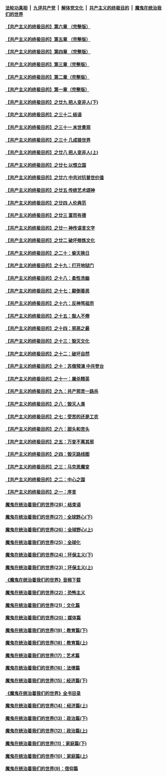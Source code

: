 ####  [法轮功真相](../../../../basic/blob/master/README.md?t=03151026) &nbsp;|&nbsp; [九评共产党](../../../../9ping.md/blob/master/README.md?t=03151026) &nbsp;|&nbsp; [解体党文化](../../../../jtdwh.md/blob/master/README.md?t=03151026)  &nbsp;|&nbsp; [共产主义的终极目的](../../../../gczydzjmd.md/blob/master/README.md?t=03151026) &nbsp;|&nbsp; [魔鬼在统治我们的世界](../../../../mgztzwmdsj.md/blob/master/README.md?t=03151026) 

#### [【共产主义的终极目的】第六章 （完整版）](../pages/nsc422/n11428913.md?t=03151026) 

#### [【共产主义的终极目的】第五章 （完整版）](../pages/nsc422/n11428912.md?t=03151026) 

#### [【共产主义的终极目的】第四章 （完整版）](../pages/nsc422/n11428907.md?t=03151026) 

#### [【共产主义的终极目的】第三章（完整版）](../pages/nsc422/n11428848.md?t=03151026) 

#### [【共产主义的终极目的】第二章（完整版）](../pages/nsc422/n11428831.md?t=03151026) 

#### [【共产主义的终极目的】第一章（完整版）](../pages/nsc422/n11417651.md?t=03151026) 

#### [【共产主义的终极目的】之廿九 把人变非人(下)](../pages/nsc422/n11344140.md?t=03151026) 

#### [【共产主义的终极目的】之三十二 结语](../pages/nsc422/n11360535.md?t=03151026) 

#### [【共产主义的终极目的】之三十一 末世景观](../pages/nsc422/n11351129.md?t=03151026) 

#### [【共产主义的终极目的】之三十 几成狼世界](../pages/nsc422/n11348280.md?t=03151026) 

#### [【共产主义的终极目的】之廿八 把人变非人(上)](../pages/nsc422/n11340492.md?t=03151026) 

#### [【共产主义的终极目的】之廿七 以恨立国](../pages/nsc422/n11336944.md?t=03151026) 

#### [【共产主义的终极目的】之廿六 中共对抗普世价值](../pages/nsc422/n11324785.md?t=03151026) 

#### [【共产主义的终极目的】之廿五 传统艺术颂神](../pages/nsc422/n11296396.md?t=03151026) 

#### [【共产主义的终极目的】之廿四 人伦典范](../pages/nsc422/n11296397.md?t=03151026) 

#### [【共产主义的终极目的】之廿三 富而有德](../pages/nsc422/n11283598.md?t=03151026) 

#### [【共产主义的终极目的】之廿一 神传语言文字](../pages/nsc422/n11263265.md?t=03151026) 

#### [【共产主义的终极目的】之廿二 破坏修炼文化](../pages/nsc422/n11245728.md?t=03151026) 

#### [【共产主义的终极目的】之二十：偷天换日](../pages/nsc422/n11238846.md?t=03151026) 

#### [【共产主义的终极目的】之十九：打开地狱门](../pages/nsc422/n11206376.md?t=03151026) 

#### [【共产主义的终极目的】之十八：柔性洗脑](../pages/nsc422/n11199994.md?t=03151026) 

#### [【共产主义的终极目的】之十七：颠倒善恶](../pages/nsc422/n11179782.md?t=03151026) 

#### [【共产主义的终极目的】之十六：反神骂祖宗](../pages/nsc422/n11166798.md?t=03151026) 

#### [【共产主义的终极目的】之十五：毁人不倦](../pages/nsc422/n11166792.md?t=03151026) 

#### [【共产主义的终极目的】之十四：邪恶之最](../pages/nsc422/n11150249.md?t=03151026) 

#### [【共产主义的终极目的】之十三：毁灭文化](../pages/nsc422/n11135227.md?t=03151026) 

#### [【共产主义的终极目的】之十二：破坏自然](../pages/nsc422/n11135214.md?t=03151026) 

#### [【共产主义的终极目的】之十：苏俄预演 中共登台](../pages/nsc422/n11118424.md?t=03151026) 

#### [【共产主义的终极目的】之十一：屠杀精英](../pages/nsc422/n11118442.md?t=03151026) 

#### [【共产主义的终极目的】之九：共产邪灵一路杀](../pages/nsc422/n11114139.md?t=03151026) 

#### [【共产主义的终极目的】之八：毁灭人类](../pages/nsc422/n11108503.md?t=03151026) 

#### [【共产主义的终极目的】之七：受苦的还是工农](../pages/nsc422/n11101809.md?t=03151026) 

#### [【共产主义的终极目的】之六：甜头和苦头](../pages/nsc422/n11096971.md?t=03151026) 

#### [【共产主义的终极目的】之五：万变不离其邪](../pages/nsc422/n11091285.md?t=03151026) 

#### [【共产主义的终极目的】之四：毁灭路线图](../pages/nsc422/n11086284.md?t=03151026) 

#### [【共产主义的终极目的】之三：马克思魔变](../pages/nsc422/n11061941.md?t=03151026) 

#### [【共产主义的终极目的】之二：中心之国](../pages/nsc422/n11047728.md?t=03151026) 

#### [【共产主义的终极目的】之一：序言](../pages/nsc422/n11086077.md?t=03151026) 

#### [魔鬼在统治着我们的世界(28)：结束语](../pages/nsc422/n10936246.md?t=03151026) 

#### [魔鬼在统治着我们的世界(27)：全球野心(下)](../pages/nsc422/n10928319.md?t=03151026) 

#### [魔鬼在统治着我们的世界(26)：全球野心(上)](../pages/nsc422/n10900318.md?t=03151026) 

#### [魔鬼在统治着我们的世界(25)：全球化](../pages/nsc422/n10788205.md?t=03151026) 

#### [魔鬼在统治着我们的世界(24)：环保主义(下)](../pages/nsc422/n10695307.md?t=03151026) 

#### [魔鬼在统治着我们的世界(23)：环保主义(上)](../pages/nsc422/n10688613.md?t=03151026) 

#### [《魔鬼在统治着我们的世界》音频下载](../pages/nsc422/n10635553.md?t=03151026) 

#### [魔鬼在统治着我们的世界(22)：恐怖主义](../pages/nsc422/n10614727.md?t=03151026) 

#### [魔鬼在统治着我们的世界(21)：文化篇](../pages/nsc422/n10597706.md?t=03151026) 

#### [魔鬼在统治着我们的世界(20)：媒体篇](../pages/nsc422/n10586579.md?t=03151026) 

#### [魔鬼在统治着我们的世界(19)：教育篇(下)](../pages/nsc422/n10564808.md?t=03151026) 

#### [魔鬼在统治着我们的世界(18)：教育篇(上)](../pages/nsc422/n10526970.md?t=03151026) 

#### [魔鬼在统治着我们的世界(17)：艺术篇](../pages/nsc422/n10499093.md?t=03151026) 

#### [魔鬼在统治着我们的世界(16)：法律篇](../pages/nsc422/n10485969.md?t=03151026) 

#### [魔鬼在统治着我们的世界(15)：经济篇(下)](../pages/nsc422/n10469975.md?t=03151026) 

#### [《魔鬼在统治着我们的世界》全书目录](../pages/nsc422/n10464261.md?t=03151026) 

#### [魔鬼在统治着我们的世界(14)：经济篇(上)](../pages/nsc422/n10457370.md?t=03151026) 

#### [魔鬼在统治着我们的世界(13)：政治篇(下)](../pages/nsc422/n10448270.md?t=03151026) 

#### [魔鬼在统治着我们的世界(12)：政治篇(上)](../pages/nsc422/n10444576.md?t=03151026) 

#### [魔鬼在统治着我们的世界(11)：家庭篇(下)](../pages/nsc422/n10440961.md?t=03151026) 

#### [魔鬼在统治着我们的世界(10)：家庭篇(上)](../pages/nsc422/n10435448.md?t=03151026) 

#### [魔鬼在统治着我们的世界(9)：信仰篇](../pages/nsc422/n10432159.md?t=03151026) 

